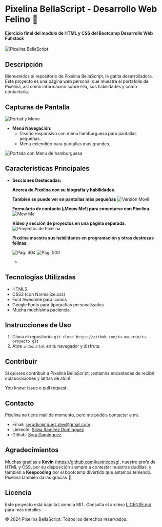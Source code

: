 # Pixelina BellaScript - Desarrollo Web Felino 🐾

#### Ejercicio final del modulo de HTML y CSS del Bootcamp Desarrollo Web Fullstack

![Pixelina BellaScript](Fotos%20README/Pixelina.png)

## Descripción

Bienvenidos al repositorio de Pixelina BellaScript, la gatita desarrolladora. Este proyecto es una página web personal que muestra el portafolio de Pixelina, así como información sobre ella, sus habilidades y cómo contactarla.

## Capturas de Pantalla

![Portad y Menu](Fotos%20README/Portada.png/)

- **Menú Navegación:**
  - Diseño responsivo con menú hamburguesa para pantallas pequeñas.
  - Menú extendido para pantallas más grandes.

![Portada con Menu de hamburguesa](Fotos%20README/Portada%20Toggle.png)

## Características Principales

- **Secciones Destacadas:**

  **Acerca de Pixelina con su biografía y habilidades.**

  **Tambien se puede ver en pantallas más pequeñas**
  ![Versión Movil](Fotos%20README/About%20Me_Toggle.png)

  **Formulario de contacto (¡Meow Me!) para conectarse con Pixelina.**
  ![Mew Me](Fotos%20README/Meow%20Me.png)

  **Vídeo y sección de proyectos en una página separada.**
  ![Proyectos de Pixelina](Fotos%20README/Portfolio_Movil.png/)

  **Pixelina muestra sus habilidades en programación y otras destrezas felinas.**

  ![Pag. 404](Fotos%20README/404.png)
  ![Pag. 500](Fotos%20README/500.png)

  -

## Tecnologías Utilizadas

- HTML5
- CSS3 (con Normalize.css)
- Font Awesome para iconos
- Google Fonts para tipografías personalizadas
- Mucha muchísima paciencia.

## Instrucciones de Uso

1. Clona el repositorio: `git clone https://github.com/tu-usuario/tu-proyecto.git`
2. Abre `index.html` en tu navegador y disfruta.

## Contribuir

Si quieres contribuir a Pixelina BellaScript, ¡estamos encantadas de recibir colaboraciones y latitas de atún!

You know: issue o pull request.

## Contacto

Pixelina no tiene mail de momento, pero me podéis contactar a mi.

- Email: syradominguez.dev@gmail.com
- LinkedIn: [Silvia Ramírez Domínguez](https://linkedin.com/in/syradominguez)
- Github: [Syra Domínguez](https://github.com/SyraDominguez)

## Agradecimientos

Muchas gracias a **Kevin** (https://github.com/kevinccbsg), nuestro profe de HTML y CSS, por su disposición siempre a contestar nuestras dudillas, y también a **Keepcoding** por el bootcamp divertido que estamos teniendo. Pixelina también da las gracias 🐾

## Licencia

Este proyecto está bajo la Licencia MIT. Consulta el archivo [LICENSE.md](LICENSE.md) para más detalles.

© 2024 Pixelina BellaScript. Todos los derechos reservados.
